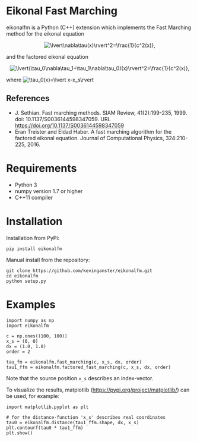 # Eikonal Fast Marching

eikonalfm is a Python (C++) extension which implements the Fast Marching method for the eikonal equation  
<p align="center"><img src="https://latex.codecogs.com/svg.latex?\lvert\nabla\tau(x)\rvert^2=\frac{1}{c^2(x)}," title="\lvert\nabla\tau(x)\rvert^2=\frac{1}{c^2(x)}," /></p>  
and the factored eikonal equation  
<p align="center"><img src="https://latex.codecogs.com/svg.latex?\lvert(\tau_0\nabla\tau_1&plus;\tau_1\nabla\tau_0)(x)\rvert^2=\frac{1}{c^2(x)}," title="\lvert(\tau_0\nabla\tau_1+\tau_1\nabla\tau_0)(x)\rvert^2=\frac{1}{c^2(x)}," /></p>  
where <img src="https://latex.codecogs.com/svg.latex?\inline&space;\tau_0(x)=\lvert&space;x-x_s\rvert." title="\tau_0(x)=\lvert x-x_s\rvert" />

## References
- J. Sethian. Fast marching methods. SIAM Review, 41(2):199-235, 1999. doi: 10.1137/S0036144598347059. URL https://doi.org/10.1137/S0036144598347059
- Eran Treister and Eldad Haber. A fast marching algorithm for the factored eikonal equation. Journal of Computational Physics, 324:210-225, 2016.


# Requirements

- Python 3
- numpy version 1.7 or higher
- C++11 compiler


# Installation

Installation from PyPi:  
```
pip install eikonalfm
```

Manual install from the repository:  
```
git clone https://github.com/kevinganster/eikonalfm.git
cd eikonalfm
python setup.py
```


# Examples

```
import numpy as np
import eikonalfm

c = np.ones((100, 100))
x_s = (0, 0)
dx = (1.0, 1.0)
order = 2

tau_fm = eikonalfm.fast_marching(c, x_s, dx, order)
tau1_ffm = eikonalfm.factored_fast_marching(c, x_s, dx, order)
```

Note that the source position `x_s` describes an index-vector.

To visualize the results, matplotlib (https://pypi.org/project/matplotlib/) can be used, for example:  
```
import matplotlib.pyplot as plt

# for the distance-function 'x_s' describes real coordinates
tau0 = eikonalfm.distance(tau1_ffm.shape, dx, x_s)
plt.contourf(tau0 * tau1_ffm)
plt.show()
```
